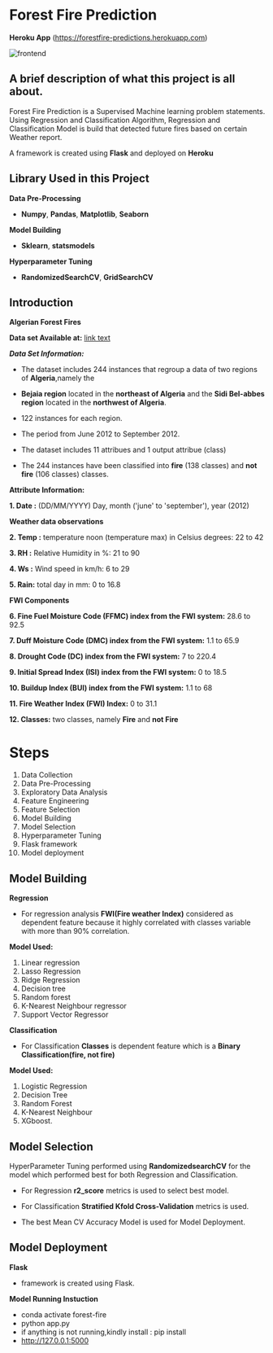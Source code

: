 
# Forest Fire Prediction
**Heroku App**
(https://forestfire-predictions.herokuapp.com)

![frontend](https://user-images.githubusercontent.com/86904142/185993973-57c8f915-c1a6-4251-bd4c-9275dee94235.png)




## A brief description of what this project is all about.



Forest Fire Prediction is a Supervised Machine learning problem statements.
Using Regression and Classification Algorithm, Regression and Classification Model is build that detected future fires based on certain Weather report.

A framework is created using **Flask** and deployed on **Heroku**

## Library Used in this Project 

**Data Pre-Processing**

- **Numpy**, **Pandas**, **Matplotlib**, **Seaborn**

**Model Building**

- **Sklearn**, **statsmodels**

**Hyperparameter Tuning**

- **RandomizedSearchCV**, **GridSearchCV**

## Introduction

**Algerian Forest Fires**


**Data set Available at:** [link text](https://archive.ics.uci.edu/ml/datasets/Algerian+Forest+Fires+Dataset++#)

***Data Set Information:***

- The dataset includes 244 instances that regroup a data of two regions of **Algeria**,namely the 
 - **Bejaia region** located in the **northeast of Algeria** and the **Sidi Bel-abbes region** located in the **northwest of Algeria**.

- 122 instances for each region.

- The period from June 2012 to September 2012.
- The dataset includes 11 attribues and 1 output attribue (class)
- The 244 instances have been classified into **fire** (138 classes) and **not fire** (106 classes) classes.

**Attribute Information:**

**1. Date :** (DD/MM/YYYY) Day, month ('june' to 'september'), year (2012)

**Weather data observations**

**2. Temp :** temperature noon (temperature max) in Celsius degrees: 22 to 42

**3. RH :** Relative Humidity in %: 21 to 90

**4. Ws :** Wind speed in km/h: 6 to 29

**5. Rain:** total day in mm: 0 to 16.8

**FWI Components**

**6. Fine Fuel Moisture Code (FFMC) index from the FWI system:** 28.6 to 92.5

**7. Duff Moisture Code (DMC) index from the FWI system:** 1.1 to 65.9

**8. Drought Code (DC) index from the FWI system:** 7 to 220.4

**9. Initial Spread Index (ISI) index from the FWI system:** 0 to 18.5

**10. Buildup Index (BUI) index from the FWI system:** 1.1 to 68

**11. Fire Weather Index (FWI) Index:** 0 to 31.1

**12. Classes:** two classes, namely **Fire** and **not Fire**

# Steps 

1. Data Collection
2. Data Pre-Processing
3. Exploratory Data Analysis
4. Feature Engineering
5. Feature Selection
6. Model Building
7. Model Selection
8. Hyperparameter Tuning
9. Flask framework
10. Model deployment 

## Model Building

**Regression** 

- For regression analysis **FWI(Fire weather Index)** considered as dependent feature because it highly correlated with classes variable with more than 90% correlation.

**Model Used:** 

1. Linear regression
2. Lasso Regression
3. Ridge Regression
4. Decision tree 
5. Random forest
6. K-Nearest Neighbour regressor
7. Support Vector Regressor


**Classification**

- For Classification **Classes** is dependent feature which is a **Binary Classification(fire, not fire)**

**Model Used:** 

1. Logistic Regression
2. Decision Tree
3. Random Forest
4. K-Nearest Neighbour
5. XGboost.


## Model Selection

HyperParameter Tuning performed using **RandomizedsearchCV** for the model which performed best for both Regression and Classification.

- For Regression **r2_score** metrics is used to select best model.

- For Classification **Stratified Kfold Cross-Validation** metrics is used.
- The best Mean CV Accuracy Model is used for Model Deployment.

## Model Deployment

**Flask**
- framework is created using Flask.


**Model Running Instuction**
- conda activate forest-fire
- python app.py
- if anything is not running,kindly install :
    pip install 
-  http://127.0.0.1:5000 

